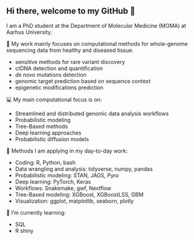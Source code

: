 ## Hi there, welcome to my GitHub 👋

I am a PhD student at the Department of Molecular Medicine (MOMA) at Aarhus University.


🎯 My work mainly focuses on computational methods for whole-genome sequencing data from healthy and diseased tissue.
- sensitive methods for rare variant discovery
- ctDNA detection and quantification
- *de novo* mutations detection
- genomic target prediction based on sequence context 
- epigenetic modifications prediction


💻 My main computational focus is on:
- Streamlined and distributed genomic data analysis workflows 
- Probabilistic modeling 
- Tree-Based methods 
- Deep learning approaches 
- Probabilistic diffusion models


🔧 Methods I am applying in my day-to-day work: 
- Coding: R, Python, bash
- Data wrangling and analysis: tidyverse, numpy, pandas
- Probabilistic modeling: STAN, JAGS, Pyro
- Deep learning: PyTorch, Keras
- Workflows: Snakemake, gwf, Nextflow
- Tree-Based modeling: XGBoost, XGBoostLSS, GBM
- Visualization: ggplot, matplotlib, seaborn, plotly


🌱 I’m currently learning:
- SQL
- R shiny


<!--
**carmenoroperv/carmenoroperv** is a ✨ _special_ ✨ repository because its `README.md` (this file) appears on your GitHub profile.

Here are some ideas to get you started:

- 🔭 I’m currently working on ...
- 🌱 I’m currently learning ...
- 👯 I’m looking to collaborate on ...
- 🤔 I’m looking for help with ...
- 💬 Ask me about ...
- 📫 How to reach me: ...
- 😄 Pronouns: ...
- ⚡ Fun fact: ...
-->
